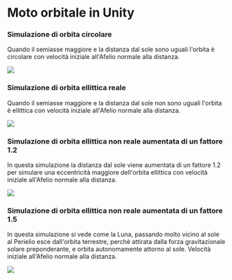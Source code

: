 # Moto orbitale in Unity

### Simulazione di orbita circolare
Quando il semiasse maggiore e la distanza dal sole sono uguali l'orbita è circolare con velocità iniziale all'Afelio normale alla distanza.

[![](https://dl.dropboxusercontent.com/s/2vbbtgdvm278uy2/Circular01.png?dl=1)](https://dl.dropboxusercontent.com/s/bu9hofko5hswmkk/Circular01.mp4?dl=0)

### Simulazione di orbita ellittica reale
Quando il semiasse maggiore e la distanza dal sole non sono uguali l'orbita è ellittica con velocità iniziale all'Afelio normale alla distanza.

[![](https://dl.dropboxusercontent.com/s/jgq7unpvottwmgu/Elliptical01.png?dl=1)](https://dl.dropboxusercontent.com/s/5wbfijfo2mgez7r/Elliptical01.mp4?dl=0)

### Simulazione di orbita ellittica non reale aumentata di un fattore 1.2
In questa simulazione la distanza dal sole viene aumentata di un fattore 1.2 per simulare una eccentricità maggiore dell'orbita ellittica con velocità iniziale all'Afelio normale alla distanza.

[![](https://dl.dropboxusercontent.com/s/i0ea70jkrmo1zh9/Elliptical01b.png?dl=1)](https://dl.dropboxusercontent.com/s/ds6cvhn2ft4i1kd/Elliptical01b.mp4?dl=0)

### Simulazione di orbita ellittica non reale aumentata di un fattore 1.5
In questa simulazione si vede come la Luna, passando molto vicino al sole al Perielio esce dall'orbita terrestre, perchè attirata dalla forza gravitazionale solare preponderante, e orbita autonomamente attorno al sole. Velocità iniziale all'Afelio normale alla distanza.

[![](https://dl.dropboxusercontent.com/s/hmtkzbl47w2n2z2/Elliptical02.png?dl=1)](https://dl.dropboxusercontent.com/s/ba5mzqn5w9dgg7f/Elliptical02?dl=0)

